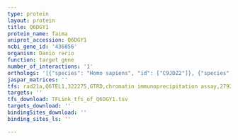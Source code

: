 ```yaml
---
type: protein
layout: protein
title: Q6DGY1
protein_name: faima
uniprot_accession: Q6DGY1
ncbi_gene_id: '436856'
organism: Danio rerio
function: target gene
number_of_interactions: '1'
orthologs: '[{"species": "Homo sapiens", "id": ["C9JDZ2"]}, {"species": "Mus musculus", "id": ["<a href=\"/protein/q9wud8\">Q9WUD8</a>"]}, {"species": "Rattus norvegicus", "id": ["Q8R5H8"]}, {"species": "Drosophila melanogaster", "id": ["<a href=\"/protein/q8swz6\">Q8SWZ6</a>"]}, {"species": "Caenorhabditis elegans", "id": ["<a href=\"/protein/o01908\">O01908</a>"]}]'
jaspar_matrices: ''
tfs: rad21a,Q6TEL1,322275,GTRD,chromatin immunoprecipitation assay,27924024%5Buid%5D,No
targets: ''
tfs_download: TFLink_tfs_of_Q6DGY1.tsv
targets_download: ''
bindingSites_download: ''
binding_sites_ls: ''

---
```

